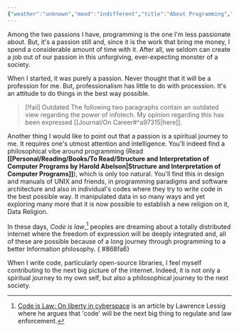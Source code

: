 ```yaml
---
{"weather":"unknown","mood":"indifferent","title":"About Programming","updated":"2023-02-22T22:44:26+06:00","tags":["passion","philosophy","programming"],"created":"2018-10-04T07:41:24+06:00","dg-publish":true,"dg-note-icon":"withered","permalink":"/journal/about-programming/","dgPassFrontmatter":true,"noteIcon":"withered"}
---
```


Among the two passions I have, programming is the one I'm less passionate about. But, it's a passion still and, since it is the work that bring me money, I spend a considerable amount of time with it. After all, we seldom can create a job out of our passion in this unforgiving, ever-expecting monster of a society.

When I started, it was purely a passion. Never thought that it will be a profession for me. But, professionalism has little to do with procession. It's an attitude to do things in the best way possible.

> [!fail] Outdated
> The following two paragraphs contain an outdated view regarding the power of infotech. My opinion regarding this has been expressed [[Journal/On Career#^a97315\|here]].

Another thing I would like to point out that a passion is a spiritual journey to me. It requires one's utmost attention and intelligence. You'll indeed find a philosophical vibe around programming (Read **[[Personal/Reading/Books/To Read/Structure and Interpretation of Computer Programs by Harold Abelson\|Structure and Interpretation of Computer Programs]]**), which is only too natural. You'll find this in design and manuals of UNIX and friends, in programming paradigms and software architecture and also in individual's codes where they try to write code in the best possible way. It manipulated data in so many ways and yet exploring many more that it is now possible to establish a new religion on it, Data Religion.

In these days, *Code is law*,[^1] peoples are dreaming about a totally distributed internet where the freedom of expression will be deeply integrated and, all of these are possible because of a long journey through programming to a better Information philosophy.
{ #868fa6}


When I write code, particularly open-source libraries, I feel myself contributing to the next big picture of the internet. Indeed, it is not only a spiritual journey to my own self, but also a philosophical journey to the next society.

[^1]: [Code is Law: On liberty in cyberspace](https://harvardmagazine.com/2000/01/code-is-law-html) is an article by Lawrence Lessig where he argues that 'code' will be the next big thing to regulate and law enforcement.